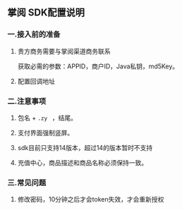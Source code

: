 ## 掌阅 SDK配置说明

###  一.接入前的准备

  1.  贵方商务需要与掌阅渠道商务联系

      获取必需的参数：APPID，商户ID，Java私钥，md5Key。

  2. 配置回调地址

### 二.注意事项

  1.  包名 +    `.zy `   ，结尾。

  2. 支付界面强制竖屏。

  3. sdk目前只支持14版本，超过14的版本暂时不支持

  4. 充值中心，商品描述和商品名称必须保持一致。

### 三.常见问题

  1. 修改密码，10分钟之后才会token失效，才会重新授权
